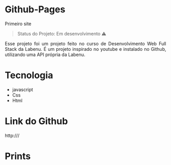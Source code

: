 # Github-Pages
Primeiro site 


> Status do Projeto: Em desenvolvimento :warning:


<p align="justify"> Esse projeto foi um projeto feito no curso de Desenvolvimento Web Full Stack da Labenu. É um projeto inspirado no youtube e instalado no Github, utilizando uma API própria da Labenu.
 </p>


<h1 align="justify"> Tecnologia </h1>

- javascript
- Css
- Html


<h1 align="justify"> Link do Github </h1>

<p align="justify"> http:/// </p>

<h1 align="justify"> Prints </h1>

